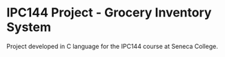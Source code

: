 # IPC144 Project -  Grocery Inventory System

Project developed in C language for the IPC144 course at Seneca College.


